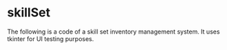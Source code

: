 # skillSet
The following is a code of a skill set inventory management system. It uses tkinter for UI testing purposes. 

